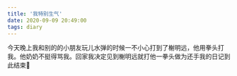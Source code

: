 ```yaml
---
title: '我特别生气'
date: 2020-09-09 20:49:00
tags: diary
---
```

今天晚上我和别的的小朋友玩儿水弹的时候一不小心打到了榭明远，他用拳头打我。他奶奶不挺得骂我。回家我决定见到榭明远就打他一拳头做为还手我的日记到此结束👋
